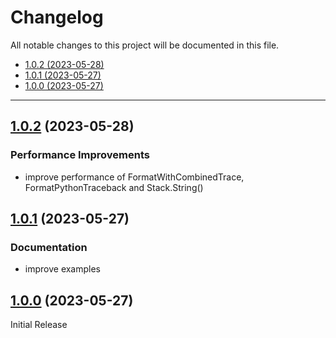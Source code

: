 # Changelog

All notable changes to this project will be documented in this file.

- [1.0.2 (2023-05-28)](#102-2023-05-28)
- [1.0.1 (2023-05-27)](#101-2023-05-27)
- [1.0.0 (2023-05-27)](#100-2023-05-27)

---

<a name="1.0.2"></a>
## [1.0.2](https://github.com/aisbergg/go-bruh/compare/v1.0.1...v1.0.2) (2023-05-28)

### Performance Improvements

- improve performance of FormatWithCombinedTrace, FormatPythonTraceback and Stack.String()


<a name="1.0.1"></a>
## [1.0.1](https://github.com/aisbergg/go-bruh/compare/v1.0.0...v1.0.1) (2023-05-27)

### Documentation

- improve examples


<a name="1.0.0"></a>
## [1.0.0]() (2023-05-27)

Initial Release
